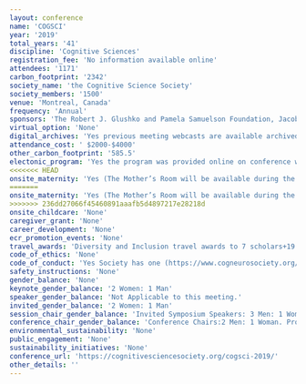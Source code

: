 ```yaml
---
layout: conference 
name: 'COGSCI'
year: '2019'
total_years: '41'
discipline: 'Cognitive Sciences'
registration_fee: 'No information available online'
attendees: '1171'
carbon_footprint: '2342'
society_name: 'the Cognitive Science Society'
society_members: '1500'
venue: 'Montreal, Canada'
frequency: 'Annual'
sponsors: 'The Robert J. Glushko and Pamela Samuelson Foundation, Jacobs Foundation, Facebook Artificial Intelligence, DeepMind, Weinberg Institute For Cognitive Science/LSA/University of Michigan, Google, Oxford University Press, Springer Publishing, Through Technology Ltd.'
virtual_option: 'None'
digital_archives: 'Yes previous meeting webcasts are available archived (https://cognitivesciencesociety.org/past-conferences/)'
attendance_cost: ' $2000-$4000'
other_carbon_footprint: '585.5'
electonic_program: 'Yes the program was provided online on conference website.'
<<<<<<< HEAD
onsite_maternity: 'Yes (The Mother’s Room will be available during the hours noted below.)'
=======
onsite_maternity: 'Yes (The Mother’s Room will be available during the hours noted below.Wednesday, July 24     08:00 –16:00     Thursday, July 25. 07:30 –17:00. Friday, July 26. 08:00 –17:00  Saturday, July 27. 08:00 –17:00)'
>>>>>>> 236dd27066f45460891aaafb5d4897217e28218d
onsite_childcare: 'None'
caregiver_grant: 'None'
career_development: 'None'
ecr_promotion_events: 'None'
travel_awards: 'Diversity and Inclusion travel awards to 7 scholars+19 student travel awards'
code_of_ethics: 'None'
code_of_conduct: 'Yes Society has one (https://www.cogneurosociety.org/code-of-conduct/)'
safety_instructions: 'None'
gender_balance: 'None'
keynote_gender_balance: '2 Women: 1 Man'
speaker_gender_balance: 'Not Applicable to this meeting.'
invited_gender_balance: '2 Women: 1 Man'
session_chair_gender_balance: 'Invited Symposium Speakers: 3 Men: 1 Woman'
conference_chair_gender_balance: 'Conference Chairs:2 Men: 1 Woman. Program Committee:93 Men: 42 Women'
environmental_sustainability: 'None'
public_engagement: 'None'
sustainability_initiatives: 'None'
conference_url: 'https://cognitivesciencesociety.org/cogsci-2019/'
other_details: ''
---
```

